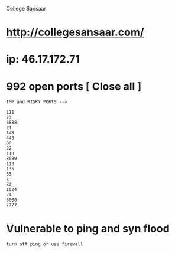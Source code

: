 College Sansaar

# http://collegesansaar.com/
# ip: 46.17.172.71

# 992 open ports [ Close all ]

	IMP and RISKY PORTS -->

	111
	23
	8888
	21
	143
	443
	80
	22
	110
	8080
	113
	135
	53
	1
	83
	1024
	24
	8000
	7777

# Vulnerable to ping and syn flood
	turn off ping or use firewall